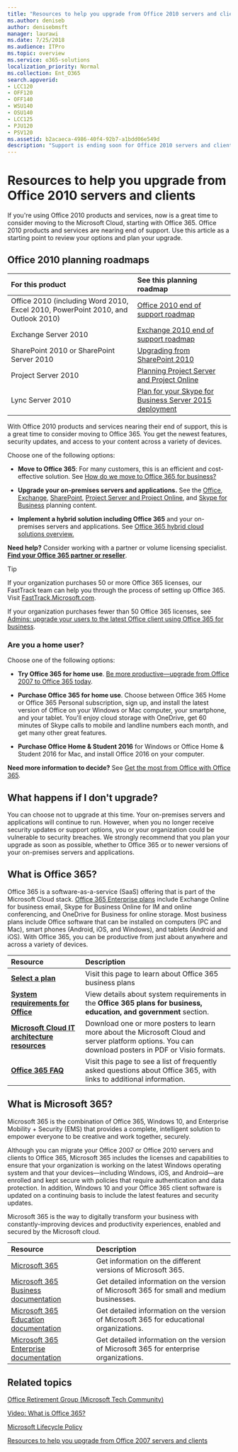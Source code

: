 ```yaml
---
title: "Resources to help you upgrade from Office 2010 servers and clients"
ms.author: deniseb
author: denisebmsft
manager: laurawi
ms.date: 7/25/2018
ms.audience: ITPro
ms.topic: overview
ms.service: o365-solutions
localization_priority: Normal
ms.collection: Ent_O365
search.appverid:
- LCC120
- OFF120
- OFF140
- WSU140
- OSU140
- LCC125
- PJU120
- PSV120
ms.assetid: b2acaeca-4986-40f4-92b7-a1bdd06e549d
description: "Support is ending soon for Office 2010 servers and client applications, and custom support agreements are not available. Use this article to start planning your upgrade now."
---
```


# Resources to help you upgrade from Office 2010 servers and clients

If you're using Office 2010 products and services, now is a great time to consider moving to the Microsoft Cloud, starting with Office 365. Office 2010 products and services are nearing end of support. Use this article as a starting point to review your options and plan your upgrade.
      
## Office 2010 planning roadmaps
  
|**For this product**|**See this planning roadmap**|
|:-----|:-----|
|Office 2010 (including Word 2010, Excel 2010, PowerPoint 2010, and Outlook 2010)  <br/> |[Office 2010 end of support roadmap](https://docs.microsoft.com/DeployOffice/office-2010-end-support-roadmap) <br/> |
|Exchange Server 2010  <br/> |[Exchange 2010 end of support roadmap](exchange-2010-end-of-support.md) <br/> |
|SharePoint 2010 or SharePoint Server 2010  <br/> |[Upgrading from SharePoint 2010](upgrade-from-sharepoint-2010.md) <br/> |
|Project Server 2010 </br> | [Planning Project Server and Project Online](https://docs.microsoft.com/project/planning-project-server-and-project-online-for-technical-decision-makers) </br> |
|Lync Server 2010 </br> | [Plan for your Skype for Business Server 2015 deployment](https://docs.microsoft.com/SkypeForBusiness/plan-your-deployment/plan-your-deployment) </br> |
    
With Office 2010 products and services nearing their end of support, this is a great time to consider moving to Office 365. You get the newest features, security updates, and access to your content across a variety of devices.

Choose one of the following options:
- **Move to Office 365**: For many customers, this is an efficient and cost-effective solution. See [How do we move to Office 365 for business?](https://support.office.com/article/62084652-f051-4b0b-87b3-f766418386bf.aspx)
    
- **Upgrade your on-premises servers and applications.** See the [Office](https://docs.microsoft.com/DeployOffice/office-2010-end-support-roadmap), [Exchange](exchange-2010-end-of-support.md),  [SharePoint](upgrade-from-sharepoint-2010.md), [Project Server and Project Online](https://docs.microsoft.com/project/planning-project-server-and-project-online-for-technical-decision-makers), and [Skype for Business](https://docs.microsoft.com/SkypeForBusiness/plan-your-deployment/plan-your-deployment) planning content. 
    
- **Implement a hybrid solution including Office 365** and your on-premises servers and applications. See [Office 365 hybrid cloud solutions overview.](https://support.office.com/article/59616fab-acdb-40e9-b414-cf0c965c80b7.aspx)
    
**Need help?** Consider working with a partner or volume licensing specialist. **[Find your Office 365 partner or reseller](https://support.office.com/article/b6c18a9b-2aed-4c84-9d75-af709160258c.aspx)**. 
> [!TIP]
> If your organization purchases 50 or more Office 365 licenses, our FastTrack team can help you through the process of setting up Office 365. Visit [FastTrack.Microsoft.com](https://www.microsoft.com/fasttrack/microsoft-365/office-365).
  
If your organization purchases fewer than 50 Office 365 licenses, see [Admins: upgrade your users to the latest Office client using Office 365 for business](https://support.office.com/article/f6b00895-b5fd-4af6-a656-b7788ea20cbb.aspx). 
  
### Are you a home user?

Choose one of the following options:
- **Try Office 365 for home use**. [Be more productive—upgrade from Office 2007 to Office 365 today](https://go.microsoft.com/fwlink/?linkid=733276).
    
- **Purchase Office 365 for home use**. Choose between Office 365 Home or Office 365 Personal subscription, sign up, and install the latest version of Office on your Windows or Mac computer, your smartphone, and your tablet. You'll enjoy cloud storage with OneDrive, get 60 minutes of Skype calls to mobile and landline numbers each month, and get many other great features. 
    
- **Purchase Office Home &amp; Student 2016** for Windows or Office Home &amp; Student 2016 for Mac, and install Office 2016 on your computer. 
    
**Need more information to decide?** See [Get the most from Office with Office 365](https://go.microsoft.com/fwlink/?linkid=841758). 


## What happens if I don't upgrade?

You can choose not to upgrade at this time. Your on-premises servers and applications will continue to run. However, when you no longer receive security updates or support options, you or your organization could be vulnerable to security breaches. We strongly recommend that you plan your upgrade as soon as possible, whether to Office 365 or to newer versions of your on-premises servers and applications.
  
## What is Office 365?

Office 365 is a software-as-a-service (SaaS) offering that is part of the Microsoft Cloud stack. [Office 365 Enterprise plans](https://aka.ms/viirjv) include Exchange Online for business email, Skype for Business Online for IM and online conferencing, and OneDrive for Business for online storage. Most business plans include Office software that can be installed on computers (PC and Mac), smart phones (Android, iOS, and Windows), and tablets (Android and iOS). With Office 365, you can be productive from just about anywhere and across a variety of devices. 
  
|**Resource**|**Description**|
|:-----|:-----|
|**[Select a plan](https://aka.ms/viirjv)** <br/> |Visit this page to learn about Office 365 business plans  <br/> |
|**[System requirements for Office](https://aka.ms/o365sysrequirements)** <br/> |View details about system requirements in the **Office 365 plans for business, education, and government** section.  <br/> |
|**[Microsoft Cloud IT architecture resources](microsoft-cloud-it-architecture-resources.md)** <br/> |Download one or more posters to learn more about the Microsoft Cloud and server platform options. You can download posters in PDF or Visio formats.  <br/> |
|**[Office 365 FAQ](https://aka.ms/office365faqs)** <br/> |Visit this page to see a list of frequently asked questions about Office 365, with links to additional information.  <br/> |
   
## What is Microsoft 365?

Microsoft 365 is the combination of Office 365, Windows 10, and Enterprise Mobility + Security (EMS) that provides a complete, intelligent solution to empower everyone to be creative and work together, securely. 
  
Although you can migrate your Office 2007 or Office 2010 servers and clients to Office 365, Microsoft 365 includes the licenses and capabilities to ensure that your organization is working on the latest Windows operating system and that your devices—including Windows, iOS, and Android—are enrolled and kept secure with policies that require authentication and data protection. In addition, Windows 10 and your Office 365 client software is updated on a continuing basis to include the latest features and security updates.
  
Microsoft 365 is the way to digitally transform your business with constantly-improving devices and productivity experiences, enabled and secured by the Microsoft cloud.
  
|**Resource**|**Description**|
|:-----|:-----|
|[Microsoft 365](https://www.microsoft.com/microsoft-365) <br/> |Get information on the different versions of Microsoft 365.  <br/> |
|[Microsoft 365 Business documentation](https://docs.microsoft.com/microsoft-365/business/) <br/> |Get detailed information on the version of Microsoft 365 for small and medium businesses.  <br/> |
|[Microsoft 365 Education documentation](https://docs.microsoft.com/microsoft-365/education/) <br/> |Get detailed information on the version of Microsoft 365 for educational organizations.  <br/> |
|[Microsoft 365 Enterprise documentation](https://docs.microsoft.com/microsoft-365/enterprise/) <br/> |Get detailed information on the version of Microsoft 365 for enterprise organizations.  <br/> |
   
## Related topics

[Office Retirement Group (Microsoft Tech Community)](https://go.microsoft.com/fwlink/?linkid=842065)
  
[Video: What is Office 365?](https://support.office.com/article/847caf12-2589-452c-8aca-1c009797678b.aspx)
  
[Microsoft Lifecycle Policy](https://go.microsoft.com/fwlink/?linkid=865200)

[Resources to help you upgrade from Office 2007 servers and clients](upgrade-from-office-2007-servers-and-products.md)
  

